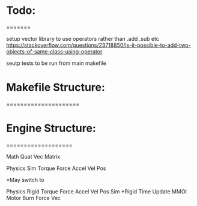 # Todo:
=======

setup vector library to use operators rather than .add .sub etc
https://stackoverflow.com/questions/23718850/is-it-possible-to-add-two-objects-of-same-class-using-operator

seutp tests to be run from main makefile



# Makefile Structure:
=====================


# Engine Structure:
===================

Math
    Quat
    Vec
    Matrix

Physics
    Sim
        Torque
        Force
        Accel
        Vel
        Pos



*May switch to 

Physics
    Rigid 
        Torque
        Force
        Accel
        Vel
        Pos
    Sim 
        *Rigid
        Time
        Update
        MMOI
        Motor Burn
        Force Vec
